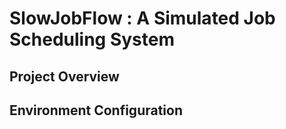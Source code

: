 # SlowJobFlow : A Simulated Job Scheduling System

## Project Overview

## Environment Configuration